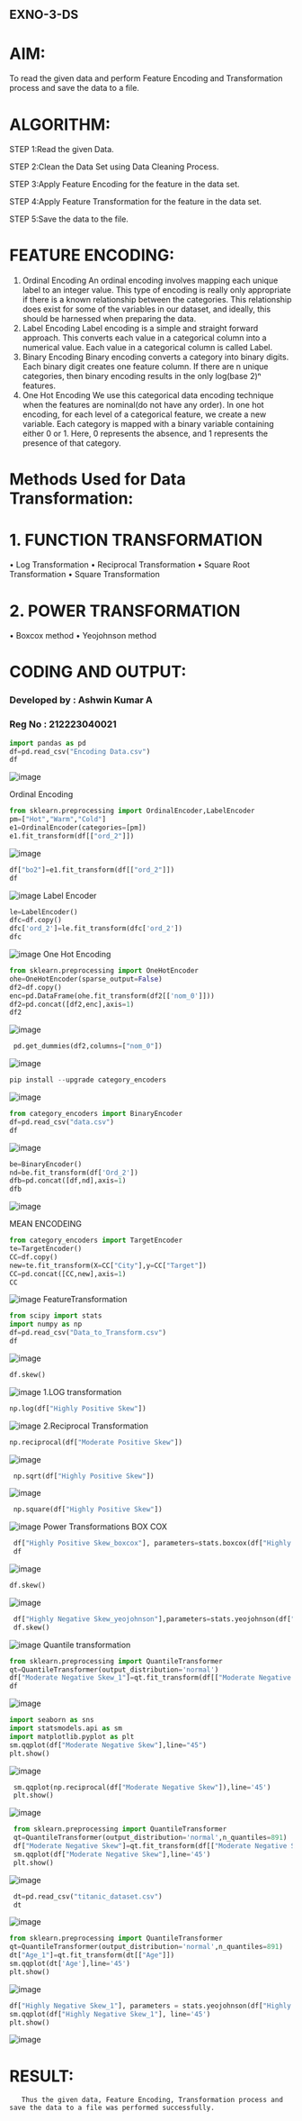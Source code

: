 ## EXNO-3-DS

# AIM:
To read the given data and perform Feature Encoding and Transformation process and save the data to a file.

# ALGORITHM:
STEP 1:Read the given Data.

STEP 2:Clean the Data Set using Data Cleaning Process.

STEP 3:Apply Feature Encoding for the feature in the data set.

STEP 4:Apply Feature Transformation for the feature in the data set.

STEP 5:Save the data to the file.

# FEATURE ENCODING:
1. Ordinal Encoding
An ordinal encoding involves mapping each unique label to an integer value. This type of encoding is really only appropriate if there is a known relationship between the categories. This relationship does exist for some of the variables in our dataset, and ideally, this should be harnessed when preparing the data.
2. Label Encoding
Label encoding is a simple and straight forward approach. This converts each value in a categorical column into a numerical value. Each value in a categorical column is called Label.
3. Binary Encoding
Binary encoding converts a category into binary digits. Each binary digit creates one feature column. If there are n unique categories, then binary encoding results in the only log(base 2)ⁿ features.
4. One Hot Encoding
We use this categorical data encoding technique when the features are nominal(do not have any order). In one hot encoding, for each level of a categorical feature, we create a new variable. Each category is mapped with a binary variable containing either 0 or 1. Here, 0 represents the absence, and 1 represents the presence of that category.

# Methods Used for Data Transformation:
  # 1. FUNCTION TRANSFORMATION
• Log Transformation
• Reciprocal Transformation
• Square Root Transformation
• Square Transformation
  # 2. POWER TRANSFORMATION
• Boxcox method
• Yeojohnson method

# CODING AND OUTPUT:
### Developed by : Ashwin Kumar A
### Reg No : 212223040021
```python
import pandas as pd
df=pd.read_csv("Encoding Data.csv")
df
```
![image](https://github.com/user-attachments/assets/83d6e9bf-3ecf-4a9d-90ea-49b0a53c8a67)

Ordinal Encoding
```py
from sklearn.preprocessing import OrdinalEncoder,LabelEncoder
pm=["Hot","Warm","Cold"]
e1=OrdinalEncoder(categories=[pm])
e1.fit_transform(df[["ord_2"]])
```

![image](https://github.com/user-attachments/assets/88d12df0-3759-4be3-bf2b-a350ca6d7579)

```py
df["bo2"]=e1.fit_transform(df[["ord_2"]])
df
```

![image](https://github.com/user-attachments/assets/2ad3adb4-fe3a-4585-9369-04ed587e6492)
Label Encoder
```py
le=LabelEncoder()
dfc=df.copy()
dfc['ord_2']=le.fit_transform(dfc['ord_2'])
dfc
```

![image](https://github.com/user-attachments/assets/828d5103-7120-442e-8462-837c77145eb7)
One Hot Encoding
```py
from sklearn.preprocessing import OneHotEncoder
ohe=OneHotEncoder(sparse_output=False)
df2=df.copy()
enc=pd.DataFrame(ohe.fit_transform(df2[['nom_0']]))
df2=pd.concat([df2,enc],axis=1)
df2
```
![image](https://github.com/user-attachments/assets/d5e096f7-b080-426c-8178-b599d7edb397)

```py
 pd.get_dummies(df2,columns=["nom_0"])
```
![image](https://github.com/user-attachments/assets/6a649ee5-b271-45d9-b2eb-6281d38e2176)

```py
pip install --upgrade category_encoders
```
![image](https://github.com/user-attachments/assets/ff631ce6-e747-4176-9b8b-bc837d916ee3)

```py
from category_encoders import BinaryEncoder
df=pd.read_csv("data.csv")
df
```
![image](https://github.com/user-attachments/assets/f734ef85-50aa-4151-9a7a-ce93a60d34b5)

```py
be=BinaryEncoder()
nd=be.fit_transform(df['Ord_2'])
dfb=pd.concat([df,nd],axis=1)
dfb
```
![image](https://github.com/user-attachments/assets/a5c349dc-9f90-41ad-9a27-57255b409477)

MEAN ENCODEING
```py
from category_encoders import TargetEncoder
te=TargetEncoder()
CC=df.copy()
new=te.fit_transform(X=CC["City"],y=CC["Target"])
CC=pd.concat([CC,new],axis=1)
CC
```
![image](https://github.com/user-attachments/assets/7ef1e0db-4897-4dbd-a7f6-3cbee5973c10)
FeatureTransformation
```py
from scipy import stats
import numpy as np
df=pd.read_csv("Data_to_Transform.csv")
df
```
![image](https://github.com/user-attachments/assets/db8bba92-2fd3-4d4b-bf69-355a9ca507d4)

```py
df.skew()
```

![image](https://github.com/user-attachments/assets/4ff25818-46a2-4d89-86b1-6ad833d7fc3b)
1.LOG transformation
```py
np.log(df["Highly Positive Skew"])
```
![image](https://github.com/user-attachments/assets/e13669e8-04d7-4fb9-82e8-2b62fb3f4792)
2.Reciprocal Transformation
```py
np.reciprocal(df["Moderate Positive Skew"])
```
![image](https://github.com/user-attachments/assets/1d27f513-e25b-4e05-bef2-79909ee25758)

```py
 np.sqrt(df["Highly Positive Skew"])
```
![image](https://github.com/user-attachments/assets/d5059cc6-148b-4933-943f-4355820495c9)
```py
 np.square(df["Highly Positive Skew"])
```
![image](https://github.com/user-attachments/assets/9076ea13-d8f0-4221-9616-54726e03eecb)
Power Transformations BOX COX
```py
 df["Highly Positive Skew_boxcox"], parameters=stats.boxcox(df["Highly Positive Skew"])
 df
```
![image](https://github.com/user-attachments/assets/863d5385-5bf3-4531-8fc6-eab9bf59fc60)

```py
df.skew()
```
![image](https://github.com/user-attachments/assets/e8eff2da-8b99-4b73-a736-815386ae6cb0)

```py
 df["Highly Negative Skew_yeojohnson"],parameters=stats.yeojohnson(df["Highly Negative Skew"])
 df.skew()
```
![image](https://github.com/user-attachments/assets/7ac2eca0-e42b-46ca-b8ca-0c6b7ae194cd)
Quantile transformation
```py
from sklearn.preprocessing import QuantileTransformer
qt=QuantileTransformer(output_distribution='normal')
df["Moderate Negative Skew_1"]=qt.fit_transform(df[["Moderate Negative Skew"]])
df
```
![image](https://github.com/user-attachments/assets/e485ae00-8e53-4f22-9228-9475456f1274)

```py
import seaborn as sns
import statsmodels.api as sm
import matplotlib.pyplot as plt
sm.qqplot(df["Moderate Negative Skew"],line="45")
plt.show()
```
![image](https://github.com/user-attachments/assets/6d10b410-38e9-45ea-a6df-b1aaaaa4c1ee)

```py
 sm.qqplot(np.reciprocal(df["Moderate Negative Skew"]),line='45')
 plt.show()
```
![image](https://github.com/user-attachments/assets/60c9883f-5ef9-451d-8dca-f8c8239fb270)

```py
 from sklearn.preprocessing import QuantileTransformer
 qt=QuantileTransformer(output_distribution='normal',n_quantiles=891)
 df["Moderate Negative Skew"]=qt.fit_transform(df[["Moderate Negative Skew"]])
 sm.qqplot(df["Moderate Negative Skew"],line='45')
 plt.show()
```
![image](https://github.com/user-attachments/assets/ab3a5549-fa24-4409-bf97-742c4221e1b7)

```py
 dt=pd.read_csv("titanic_dataset.csv")
 dt
```
![image](https://github.com/user-attachments/assets/42c89e8f-210a-424a-b308-3c70e3937653)

```py
from sklearn.preprocessing import QuantileTransformer
qt=QuantileTransformer(output_distribution='normal',n_quantiles=891)
dt["Age_1"]=qt.fit_transform(dt[["Age"]])
sm.qqplot(dt['Age'],line='45')
plt.show()
```
![image](https://github.com/user-attachments/assets/a3b788b7-38cc-463c-b402-fb00028bb084)

```py
df["Highly Negative Skew_1"], parameters = stats.yeojohnson(df["Highly Negative Skew"])
sm.qqplot(df["Highly Negative Skew_1"], line='45')
plt.show()
```

![image](https://github.com/user-attachments/assets/beec3874-9bae-49a4-b16b-8cc54832b99c)


# RESULT:
       Thus the given data, Feature Encoding, Transformation process and save the data to a file was performed successfully.       
